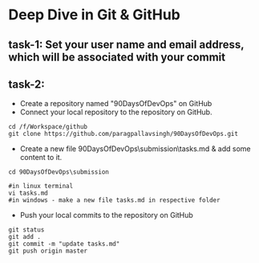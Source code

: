 # Deep Dive in Git & GitHub

## task-1: Set your user name and email address, which will be associated with your commit

## task-2: 
* Create a repository named "90DaysOfDevOps" on GitHub
* Connect your local repository to the repository on GitHub.
```
cd /f/Workspace/github
git clone https://github.com/paragpallavsingh/90DaysOfDevOps.git
```
* Create a new file 90DaysOfDevOps\submission\tasks.md & add some content to it.
```
cd 90DaysOfDevOps\submission

#in linux terminal
vi tasks.md
#in windows - make a new file tasks.md in respective folder
```
* Push your local commits to the repository on GitHub
```
git status
git add .
git commit -m "update tasks.md"
git push origin master
```

